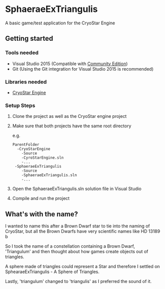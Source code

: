 # SphaeraeExTriangulis
A basic game/test application for the CryoStar Engine

## Getting started

### Tools needed
* Visual Studio 2015 (Compatible with [Community Edition](https://www.visualstudio.com/en-us/products/visual-studio-community-vs.aspx))
* Git (Using the Git integration for Visual Studio 2015 is recommended)

### Libraries needed
* [CryoStar Engine](https://github.com/Siberias/CryoStarEngine)

### Setup Steps

1. Clone the project as well as the CryoStar engine project
2. Make sure that both projects have the same root directory
   
   e.g.
   ```
   ParentFolder
     -CryoStarEngine
       -Source
       -CyroStarEngine.sln
       -...
    -SphaeraeExTriangulis
       -Source
       -SphaeraeExTriangulis.sln
       -...
   ```
       
3. Open the SphaeraeExTriangulis.sln solution file in Visual Studio
4. Compile and run the project

## What's with the name?
I wanted to name this after a Brown Dwarf star to tie into the naming of CryoStar, but all the Brown Dwarfs have very scientific names like HD 13189 b

So I took the name of a constellation containing a Brown Dwarf, 'Triangulum' and then thought about how games create objects out of triangles.

A sphere made of triangles could represent a Star and therefore I settled on SphearaeExTriangulis - A Sphere of Triangles.

Lastly, 'triangulum' changed to 'triangulis' as I preferred the sound of it.
